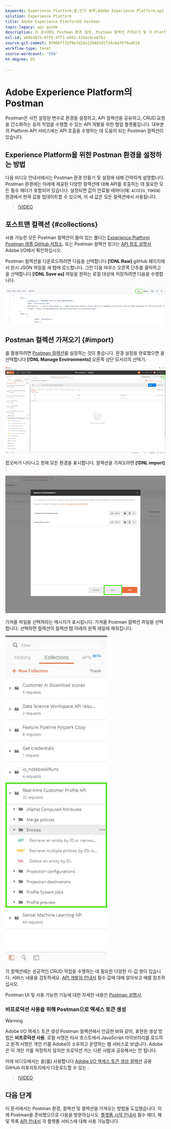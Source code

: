 ```yaml
---
keywords: Experience Platform;홈;인기 항목;Adobe Experience Platform;api 안내서;플랫폼 api 안내서;플랫폼 소개;개발자 안내서
solution: Experience Platform
title: Adobe Experience Platform의 Postman
topic-legacy: api guide
description: 이 문서에는 Postman 환경 설정, Postman 컬렉션 가져오기 및 각 Platform 서비스에 대한 사용 가능한 컬렉션 목록을 설명하는 단계가 포함되어 있습니다.
exl-id: a09b3875-97f5-47f1-a562-52decbce67b1
source-git-commit: 9f00bff31f9e7d2da1294d3d1f24cba7870a4614
workflow-type: tm+mt
source-wordcount: '550'
ht-degree: 0%

---
```


# Adobe Experience Platform의 Postman

Postman은 사전 설정된 변수로 환경을 설정하고, API 컬렉션을 공유하고, CRUD 요청을 간소화하는 등의 작업을 수행할 수 있는 API 개발을 위한 협업 플랫폼입니다. 대부분의 Platform API 서비스에는 API 호출을 수행하는 데 도움이 되는 Postman 컬렉션이 있습니다.

## Experience Platform을 위한 Postman 환경을 설정하는 방법

다음 비디오 안내서에서는 Postman 환경 만들기 및 설정에 대해 간략하게 설명합니다. Postman 환경에는 아래에 제공된 다양한 컬렉션에 대해 API를 호출하는 데 필요한 모든 필수 헤더가 포함되어 있습니다. 설정되면 값이 만료될 때마다(예: `ACCESS_TOKEN`) 환경에서 현재 값을 업데이트할 수 있으며, 이 새 값은 모든 컬렉션에서 사용됩니다.

>[!VIDEO](https://video.tv.adobe.com/v/28832)

## 포스트맨 컬렉션 {#collections}

사용 가능한 모든 Postman 컬렉션이 들어 있는 폴더는 [Experience Platform Postman 샘플 GitHub 저장소](https://github.com/adobe/experience-platform-postman-samples/tree/master/apis/experience-platform). 또는 Postman 컬렉션 링크는 [API 참조 설명서](https://www.adobe.com/go/platform-api-reference-en) Adobe I/O에서 확인하십시오.

Postman 컬렉션을 다운로드하려면 다음을 선택합니다 **[!DNL Raw]** gitHub 페이지에서 원시 JSON 파일을 새 탭에 로드합니다. 그런 다음 마우스 오른쪽 단추를 클릭하고 을 선택합니다 **[!DNL Save as]** 파일을 원하는 로컬 대상에 저장하려면 다음을 수행합니다.

![원시 JSON](./images/api-guide/raw-collection.PNG)

## Postman 컬렉션 가져오기 {#import}

를 활용하려면 [Postman 컬렉션](#collections)를 설정하는 것이 좋습니다. 환경 설정을 완료했으면 을 선택합니다 **[!DNL Manage Environments]** 오른쪽 상단 모서리의 선택기.

![환경 선택기 관리](./images/api-guide/environment-selector.png)

팝오버가 나타나고 현재 모든 환경을 표시합니다. 컬렉션을 가져오려면 **[!DNL import]** .

![가져오기 단추](./images/api-guide/import-collection.png)

가져올 파일을 선택하라는 메시지가 표시됩니다. 가져올 Postman 컬렉션 파일을 선택합니다. 선택하면 컬렉션이 컬렉션 탭 아래의 왼쪽 레일에 채워집니다.

![채워진 컬렉션](./images/api-guide/imported-collection.png)

각 컬렉션에는 성공적인 CRUD 작업을 수행하는 데 필요한 다양한 키-값 쌍이 있습니다. 서비스 내용을 검토하세요. [API 개발자 안내서](api-guide.md#api-guides) 필수 값에 대해 알아보고 예를 참조하십시오.

Postman UI 및 사용 가능한 기능에 대한 자세한 내용은 [Postman 설명서](https://learning.postman.com/docs/getting-started/navigating-postman/).

### 비프로덕션 사용을 위해 Postman으로 액세스 토큰 생성

>[!WARNING]
>
>Adobe I/O 액세스 토큰 생성 Postman 컬렉션에서 언급한 바와 같이, 표현된 생성 방법은 **비프로덕션 사용**. 로컬 서명은 타사 호스트에서 JavaScript 라이브러리를 로드하고 원격 서명은 개인 키를 Adobe이 소유하고 운영하는 웹 서비스로 보냅니다. Adobe은 이 개인 키를 저장하지 않지만 프로덕션 키는 다른 사람과 공유해서는 안 됩니다.

아래 비디오에서는 을(를) 사용합니다 [Adobe I/O 액세스 토큰 생성 컬렉션](https://github.com/adobe/experience-platform-postman-samples/blob/master/apis/ims/Adobe%20IO%20Access%20Token%20Generation.postman_collection.json) 공용 GitHub 리포지토리에서 다운로드할 수 있는 .

>[!VIDEO](https://video.tv.adobe.com/v/29698/?quality=12&learn=on)

## 다음 단계

이 문서에서는 Postman 환경, 컬렉션 및 컬렉션을 가져오는 방법을 도입했습니다. 이제 Postman을 준비했으므로 다음을 방문하십시오. [플랫폼 시작 안내서](api-guide.md) 필수 헤더, 예 및 목록 [API 안내서](api-guide.md#api-guides) 각 플랫폼 서비스에 대해 사용 가능합니다.
